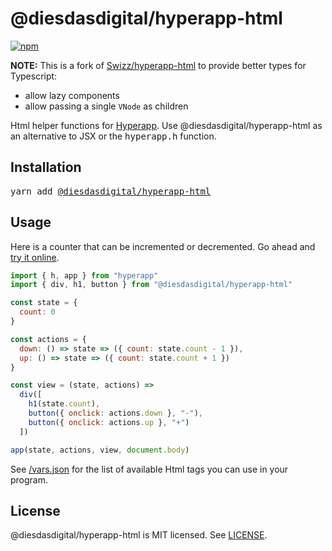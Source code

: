 # @diesdasdigital/hyperapp-html

[![npm](https://img.shields.io/npm/v/@diesdasdigital/hyperapp-html.svg)](https://www.npmjs.org/package/@diesdasdigital/hyperapp-html)

**NOTE:** This is a fork of [Swizz/hyperapp-html](https://github.com/Swizz/hyperapp-html) to provide better types for Typescript:
- allow lazy components
- allow passing a single `VNode` as children

Html helper functions for [Hyperapp](https://github.com/hyperapp/hyperapp). Use @diesdasdigital/hyperapp-html as an alternative to JSX or the <samp>hyperapp.h</samp> function.

## Installation

<pre>
yarn add <a href=https://www.npmjs.com/package/@diesdasdigital/hyperapp-html>@diesdasdigital/hyperapp-html</a>
</pre>

## Usage

Here is a counter that can be incremented or decremented. Go ahead and [try it online](https://codepen.io/jorgebucaran/pen/MrBgMy?editors=0010).

```jsx
import { h, app } from "hyperapp"
import { div, h1, button } from "@diesdasdigital/hyperapp-html"

const state = {
  count: 0
}

const actions = {
  down: () => state => ({ count: state.count - 1 }),
  up: () => state => ({ count: state.count + 1 })
}

const view = (state, actions) =>
  div([
    h1(state.count),
    button({ onclick: actions.down }, "-"),
    button({ onclick: actions.up }, "+")
  ])

app(state, actions, view, document.body)
```

See [/vars.json](/vars.json) for the list of available Html tags you can use in your program.


## License

@diesdasdigital/hyperapp-html is MIT licensed. See [LICENSE](LICENSE.md).
